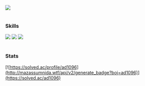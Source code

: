 <a href="mailto:Celcious0@gmail.com" target="_blank"><img src="https://img.shields.io/badge/Gmail-EA4335?style=flat-square&logo=Gmail&logoColor=white"/></a>
<br><br>
### Skills
<img src="https://img.shields.io/badge/C++-00599C?style=flat-square&logo=Cplusplus&logoColor=white"/> <img src="https://img.shields.io/badge/Java-ED8B00?style=flat-square&logo=openjdk&logoColor=white"/> <img src="https://img.shields.io/badge/javaScript-F7DF1E?style=flat-square&logo=JavaScript&logoColor=white"/>
<br><br>
### Stats
[![https://solved.ac/profile/ad1096](http://mazassumnida.wtf/api/v2/generate_badge?boj=ad1096)](https://solved.ac/ad1096)
